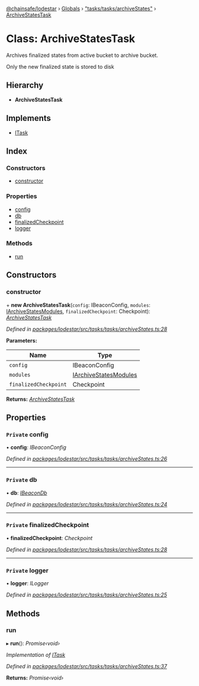 [@chainsafe/lodestar](../README.md) › [Globals](../globals.md) › ["tasks/tasks/archiveStates"](../modules/_tasks_tasks_archivestates_.md) › [ArchiveStatesTask](_tasks_tasks_archivestates_.archivestatestask.md)

# Class: ArchiveStatesTask

Archives finalized states from active bucket to archive bucket.

Only the new finalized state is stored to disk

## Hierarchy

* **ArchiveStatesTask**

## Implements

* [ITask](../interfaces/_tasks_interface_.itask.md)

## Index

### Constructors

* [constructor](_tasks_tasks_archivestates_.archivestatestask.md#constructor)

### Properties

* [config](_tasks_tasks_archivestates_.archivestatestask.md#private-config)
* [db](_tasks_tasks_archivestates_.archivestatestask.md#private-db)
* [finalizedCheckpoint](_tasks_tasks_archivestates_.archivestatestask.md#private-finalizedcheckpoint)
* [logger](_tasks_tasks_archivestates_.archivestatestask.md#private-logger)

### Methods

* [run](_tasks_tasks_archivestates_.archivestatestask.md#run)

## Constructors

###  constructor

\+ **new ArchiveStatesTask**(`config`: IBeaconConfig, `modules`: [IArchiveStatesModules](../interfaces/_tasks_tasks_archivestates_.iarchivestatesmodules.md), `finalizedCheckpoint`: Checkpoint): *[ArchiveStatesTask](_tasks_tasks_archivestates_.archivestatestask.md)*

*Defined in [packages/lodestar/src/tasks/tasks/archiveStates.ts:28](https://github.com/ChainSafe/lodestar/blob/a47516d64/packages/lodestar/src/tasks/tasks/archiveStates.ts#L28)*

**Parameters:**

Name | Type |
------ | ------ |
`config` | IBeaconConfig |
`modules` | [IArchiveStatesModules](../interfaces/_tasks_tasks_archivestates_.iarchivestatesmodules.md) |
`finalizedCheckpoint` | Checkpoint |

**Returns:** *[ArchiveStatesTask](_tasks_tasks_archivestates_.archivestatestask.md)*

## Properties

### `Private` config

• **config**: *IBeaconConfig*

*Defined in [packages/lodestar/src/tasks/tasks/archiveStates.ts:26](https://github.com/ChainSafe/lodestar/blob/a47516d64/packages/lodestar/src/tasks/tasks/archiveStates.ts#L26)*

___

### `Private` db

• **db**: *[IBeaconDb](../interfaces/_db_api_beacon_interface_.ibeacondb.md)*

*Defined in [packages/lodestar/src/tasks/tasks/archiveStates.ts:24](https://github.com/ChainSafe/lodestar/blob/a47516d64/packages/lodestar/src/tasks/tasks/archiveStates.ts#L24)*

___

### `Private` finalizedCheckpoint

• **finalizedCheckpoint**: *Checkpoint*

*Defined in [packages/lodestar/src/tasks/tasks/archiveStates.ts:28](https://github.com/ChainSafe/lodestar/blob/a47516d64/packages/lodestar/src/tasks/tasks/archiveStates.ts#L28)*

___

### `Private` logger

• **logger**: *ILogger*

*Defined in [packages/lodestar/src/tasks/tasks/archiveStates.ts:25](https://github.com/ChainSafe/lodestar/blob/a47516d64/packages/lodestar/src/tasks/tasks/archiveStates.ts#L25)*

## Methods

###  run

▸ **run**(): *Promise‹void›*

*Implementation of [ITask](../interfaces/_tasks_interface_.itask.md)*

*Defined in [packages/lodestar/src/tasks/tasks/archiveStates.ts:37](https://github.com/ChainSafe/lodestar/blob/a47516d64/packages/lodestar/src/tasks/tasks/archiveStates.ts#L37)*

**Returns:** *Promise‹void›*
